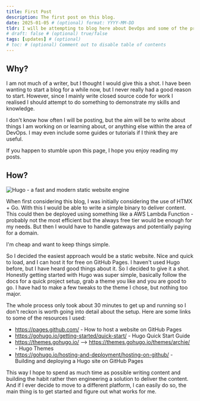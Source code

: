 ```yaml
---
title: First Post
description: The first post on this blog.
date: 2025-01-05 # (optional) format: YYYY-MM-DD
tldr: I will be attempting to blog here about DevOps and some of the project and learning I have done # (optional)
# draft: false # (optional) true/false
tags: [updates] # (optional)
# toc: # (optional) Comment out to disable table of contents
---
```


## Why?

I am not much of a writer, but I thought I would give this a shot. I have been wanting to start a blog for a while now, but I never really had a good reason to start. However, since I mainly write closed source code for work I realised I should attempt to do something to demonstrate my skills and knowledge.

I don't know how often I will be posting, but the aim will be to write about things I am working on or learning about, or anything else within the area of DevOps. I may even include some guides or tutorials if I think they are useful.

If you happen to stumble upon this page, I hope you enjoy reading my posts.

## How?

![Hugo - a fast and modern static website engine](https://gohugo.io/images/hugo-logo-wide.svg)

When first considering this blog, I was initially considering the use of HTMX + Go. With this I would be able to write a simple binary to deliver content. This could then be deployed using something like a AWS Lambda Function - probably not the most efficient but the always free tier would be enough for my needs. But then I would have to handle gateways and potentially paying for a domain.

I'm cheap and want to keep things simple.

So I decided the easiest approach would be a static website. Nice and quick to load, and I can host it for free on GitHub Pages. I haven't used Hugo before, but I have heard good things about it. So I decided to give it a shot. Honestly getting started with Hugo was super simple, basically follow the docs for a quick project setup, grab a theme you like and you are good to go. I have had to make a few tweaks to the theme I chose, but nothing too major.

The whole process only took about 30 minutes to get up and running so I don't reckon is worth going into detail about the setup. Here are some links to some of the resources I used:

- <https://pages.github.com/> - How to host a website on GitHub Pages
- <https://gohugo.io/getting-started/quick-start/> - Hugo Quick Start Guide
- <https://themes.gohugo.io/> --> <https://themes.gohugo.io/themes/archie/> - Hugo Themes
- <https://gohugo.io/hosting-and-deployment/hosting-on-github/> - Building and deploying a Hugo site on GitHub Pages

This way I hope to spend as much time as possible writing content and building the habit rather then engineering a solution to deliver the content. And if I ever decide to move to a different platform, I can easily do so, the main thing is to get started and figure out what works for me.

